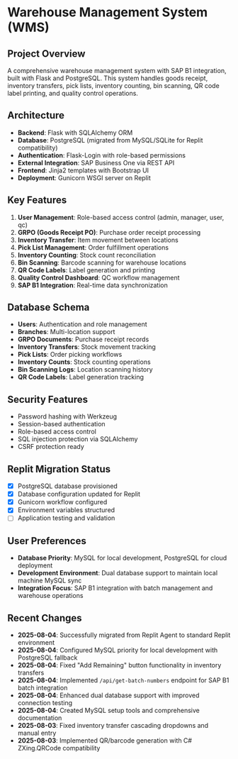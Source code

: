 # Warehouse Management System (WMS)

## Project Overview
A comprehensive warehouse management system with SAP B1 integration, built with Flask and PostgreSQL. This system handles goods receipt, inventory transfers, pick lists, inventory counting, bin scanning, QR code label printing, and quality control operations.

## Architecture
- **Backend**: Flask with SQLAlchemy ORM
- **Database**: PostgreSQL (migrated from MySQL/SQLite for Replit compatibility)
- **Authentication**: Flask-Login with role-based permissions
- **External Integration**: SAP Business One via REST API
- **Frontend**: Jinja2 templates with Bootstrap UI
- **Deployment**: Gunicorn WSGI server on Replit

## Key Features
1. **User Management**: Role-based access control (admin, manager, user, qc)
2. **GRPO (Goods Receipt PO)**: Purchase order receipt processing
3. **Inventory Transfer**: Item movement between locations
4. **Pick List Management**: Order fulfillment operations
5. **Inventory Counting**: Stock count reconciliation
6. **Bin Scanning**: Barcode scanning for warehouse locations
7. **QR Code Labels**: Label generation and printing
8. **Quality Control Dashboard**: QC workflow management
9. **SAP B1 Integration**: Real-time data synchronization

## Database Schema
- **Users**: Authentication and role management
- **Branches**: Multi-location support
- **GRPO Documents**: Purchase receipt records
- **Inventory Transfers**: Stock movement tracking
- **Pick Lists**: Order picking workflows
- **Inventory Counts**: Stock counting operations
- **Bin Scanning Logs**: Location scanning history
- **QR Code Labels**: Label generation tracking

## Security Features
- Password hashing with Werkzeug
- Session-based authentication
- Role-based access control
- SQL injection protection via SQLAlchemy
- CSRF protection ready

## Replit Migration Status
- [x] PostgreSQL database provisioned
- [x] Database configuration updated for Replit
- [x] Gunicorn workflow configured
- [x] Environment variables structured
- [ ] Application testing and validation

## User Preferences
- **Database Priority**: MySQL for local development, PostgreSQL for cloud deployment
- **Development Environment**: Dual database support to maintain local machine MySQL sync
- **Integration Focus**: SAP B1 integration with batch management and warehouse operations

## Recent Changes
- **2025-08-04**: Successfully migrated from Replit Agent to standard Replit environment
- **2025-08-04**: Configured MySQL priority for local development with PostgreSQL fallback
- **2025-08-04**: Fixed "Add Remaining" button functionality in inventory transfers
- **2025-08-04**: Implemented `/api/get-batch-numbers` endpoint for SAP B1 batch integration
- **2025-08-04**: Enhanced dual database support with improved connection testing
- **2025-08-04**: Created MySQL setup tools and comprehensive documentation
- **2025-08-03**: Fixed inventory transfer cascading dropdowns and manual entry
- **2025-08-03**: Implemented QR/barcode generation with C# ZXing.QRCode compatibility